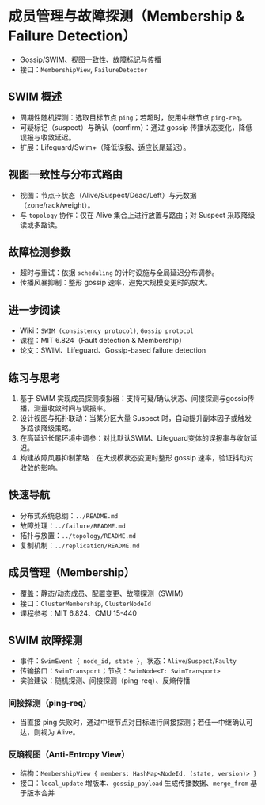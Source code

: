 # 成员管理与故障探测（Membership & Failure Detection）

- Gossip/SWIM、视图一致性、故障标记与传播
- 接口：`MembershipView`, `FailureDetector`

## SWIM 概述

- 周期性随机探测：选取目标节点 `ping`；若超时，使用中继节点 `ping-req`。
- 可疑标记（suspect）与确认（confirm）：通过 gossip 传播状态变化，降低误报与收敛延迟。
- 扩展：Lifeguard/Swim+（降低误报、适应长尾延迟）。

## 视图一致性与分布式路由

- 视图：节点→状态（Alive/Suspect/Dead/Left）与元数据（zone/rack/weight）。
- 与 `topology` 协作：仅在 Alive 集合上进行放置与路由；对 Suspect 采取降级读或多路读。

## 故障检测参数

- 超时与重试：依据 `scheduling` 的计时设施与全局延迟分布调参。
- 传播风暴抑制：整形 gossip 速率，避免大规模变更时的放大。

## 进一步阅读

- Wiki：`SWIM (consistency protocol)`, `Gossip protocol`
- 课程：MIT 6.824（Fault detection & Membership）
- 论文：SWIM、Lifeguard、Gossip-based failure detection

## 练习与思考

1. 基于 SWIM 实现成员探测模拟器：支持可疑/确认状态、间接探测与gossip传播，测量收敛时间与误报率。
2. 设计视图与拓扑联动：当某分区大量 Suspect 时，自动提升副本因子或触发多路读降级策略。
3. 在高延迟长尾环境中调参：对比默认SWIM、Lifeguard变体的误报率与收敛延迟。
4. 构建故障风暴抑制策略：在大规模状态变更时整形 gossip 速率，验证抖动对收敛的影响。

## 快速导航

- 分布式系统总纲：`../README.md`
- 故障处理：`../failure/README.md`
- 拓扑与放置：`../topology/README.md`
- 复制机制：`../replication/README.md`

## 成员管理（Membership）

- 覆盖：静态/动态成员、配置变更、故障探测（SWIM）
- 接口：`ClusterMembership`, `ClusterNodeId`
- 课程参考：MIT 6.824、CMU 15-440

## SWIM 故障探测

- 事件：`SwimEvent { node_id, state }`，状态：`Alive`/`Suspect`/`Faulty`
- 传输接口：`SwimTransport`；节点：`SwimNode<T: SwimTransport>`
- 实验建议：随机探测、间接探测（ping-req）、反熵传播

### 间接探测（ping-req）

- 当直接 ping 失败时，通过中继节点对目标进行间接探测；若任一中继确认可达，则视为 Alive。

### 反熵视图（Anti-Entropy View）

- 结构：`MembershipView { members: HashMap<NodeId, (state, version)> }`
- 接口：`local_update` 增版本、`gossip_payload` 生成传播数据、`merge_from` 基于版本合并
